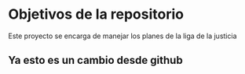# Objetivos de la repositorio

Este proyecto se encarga de manejar los planes de la liga de la justicia


## Ya esto es un cambio desde github

